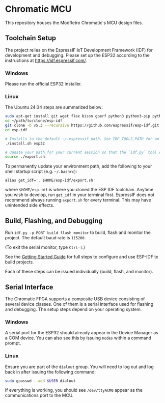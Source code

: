 # Chromatic MCU
This repository houses the ModRetro Chromatic's MCU design files.

## Toolchain Setup
The project relies on the EspressIF IoT Development Framework (IDF) for development and debugging. Please set up the ESP32 according to the instructions at https://idf.espressif.com/.

### Windows
Please run the official ESP32 installer.

### Linux
The Ubuntu 24.04 steps are summarized below:
```bash
sudo apt-get install git wget flex bison gperf python3 python3-pip python3-venv cmake ninja-build ccache libffi-dev libssl-dev dfu-util libusb-1.0-0
cd ~/path/to/clone/esp-idf
git clone -b v5.3 --recursive https://github.com/espressif/esp-idf.git
cd esp-idf

# Installs to the default ~/.espressif path. See IDF_TOOLS_PATH for an alternative.
./install.sh esp32

# Update your path for your current session so that the `idf.py` tool can be accessed.
source ./export.sh
```

To permanently update your environment path, add the following to your shell startup script (e.g. `~/.bashrc`):
```
alias get_idf='. $HOME/esp-idf/export.sh'
```

where `$HOME/esp-idf` is where you cloned the ESP IDF toolchain. Anytime you wish to develop, run `get_idf` in your terminal first. EspressIF does not recommend always running `export.sh` for every terminal. This may have unintended side effects.

## Build, Flashing, and Debugging

Run `idf.py -p PORT build flash monitor` to build, flash and monitor the project. The default baud rate is `115200`.

(To exit the serial monitor, type ``Ctrl-]``.)

See the [Getting Started Guide](https://docs.espressif.com/projects/esp-idf/en/latest/get-started/index.html) for full steps to configure and use ESP-IDF to build projects.

Each of these steps can be issued individually (build, flash, and monitor).

## Serial Interface
The Chromatic FPGA supports a composite USB device consisting of several device classes. One of them is a serial interface used for flashing and debugging. The setup steps depend on your operating system.

### Windows
A serial port for the ESP32 should already appear in the Device Manager as a COM device.
You can also see this by issuing `modes` within a command prompt.

### Linux
Ensure you are part of the `dialout` group. You will need to log out and log back in after issuing the following command:
```bash
sudo gpasswd --add $USER dialout
```

If everything is working, you should see `/dev/ttyACM0` appear as the communications port to the MCU.


